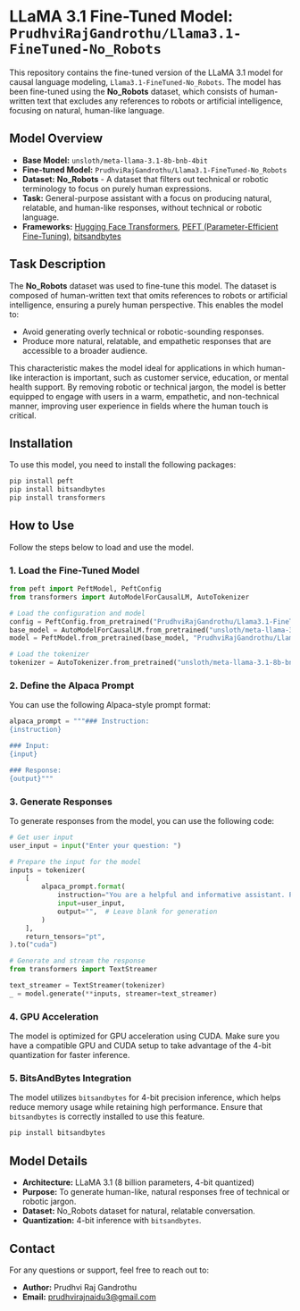 # LLaMA 3.1 Fine-Tuned Model: `PrudhviRajGandrothu/Llama3.1-FineTuned-No_Robots`

This repository contains the fine-tuned version of the LLaMA 3.1 model for causal language modeling, `Llama3.1-FineTuned-No_Robots`. The model has been fine-tuned using the **No_Robots** dataset, which consists of human-written text that excludes any references to robots or artificial intelligence, focusing on natural, human-like language.

## Model Overview

- **Base Model:** `unsloth/meta-llama-3.1-8b-bnb-4bit`
- **Fine-tuned Model:** `PrudhviRajGandrothu/Llama3.1-FineTuned-No_Robots`
- **Dataset:** **No_Robots** - A dataset that filters out technical or robotic terminology to focus on purely human expressions.
- **Task:** General-purpose assistant with a focus on producing natural, relatable, and human-like responses, without technical or robotic language.
- **Frameworks:** [Hugging Face Transformers](https://huggingface.co/docs/transformers), [PEFT (Parameter-Efficient Fine-Tuning)](https://github.com/huggingface/peft), [bitsandbytes](https://github.com/TimDettmers/bitsandbytes)

## Task Description

The **No_Robots** dataset was used to fine-tune this model. The dataset is composed of human-written text that omits references to robots or artificial intelligence, ensuring a purely human perspective. This enables the model to:

- Avoid generating overly technical or robotic-sounding responses.
- Produce more natural, relatable, and empathetic responses that are accessible to a broader audience.
  
This characteristic makes the model ideal for applications in which human-like interaction is important, such as customer service, education, or mental health support. By removing robotic or technical jargon, the model is better equipped to engage with users in a warm, empathetic, and non-technical manner, improving user experience in fields where the human touch is critical.

## Installation

To use this model, you need to install the following packages:

```bash
pip install peft
pip install bitsandbytes
pip install transformers
```

## How to Use

Follow the steps below to load and use the model.

### 1. Load the Fine-Tuned Model

```python
from peft import PeftModel, PeftConfig
from transformers import AutoModelForCausalLM, AutoTokenizer

# Load the configuration and model
config = PeftConfig.from_pretrained("PrudhviRajGandrothu/Llama3.1-FineTuned-No_Robots")
base_model = AutoModelForCausalLM.from_pretrained("unsloth/meta-llama-3.1-8b-bnb-4bit")
model = PeftModel.from_pretrained(base_model, "PrudhviRajGandrothu/Llama3.1-FineTuned-No_Robots")

# Load the tokenizer
tokenizer = AutoTokenizer.from_pretrained("unsloth/meta-llama-3.1-8b-bnb-4bit")
```

### 2. Define the Alpaca Prompt

You can use the following Alpaca-style prompt format:

```python
alpaca_prompt = """### Instruction:
{instruction}

### Input:
{input}

### Response:
{output}"""
```

### 3. Generate Responses

To generate responses from the model, you can use the following code:

```python
# Get user input
user_input = input("Enter your question: ")

# Prepare the input for the model
inputs = tokenizer(
    [
        alpaca_prompt.format(
            instruction="You are a helpful and informative assistant. Please provide a detailed and accurate response to the user's question.",
            input=user_input,
            output="",  # Leave blank for generation
        )
    ],
    return_tensors="pt",
).to("cuda")

# Generate and stream the response
from transformers import TextStreamer

text_streamer = TextStreamer(tokenizer)
_ = model.generate(**inputs, streamer=text_streamer)
```

### 4. GPU Acceleration

The model is optimized for GPU acceleration using CUDA. Make sure you have a compatible GPU and CUDA setup to take advantage of the 4-bit quantization for faster inference.

### 5. BitsAndBytes Integration

The model utilizes `bitsandbytes` for 4-bit precision inference, which helps reduce memory usage while retaining high performance. Ensure that `bitsandbytes` is correctly installed to use this feature.

```bash
pip install bitsandbytes
```

## Model Details

- **Architecture:** LLaMA 3.1 (8 billion parameters, 4-bit quantized)
- **Purpose:** To generate human-like, natural responses free of technical or robotic jargon.
- **Dataset:** No_Robots dataset for natural, relatable conversation.
- **Quantization:** 4-bit inference with `bitsandbytes`.


## Contact

For any questions or support, feel free to reach out to:

- **Author:** Prudhvi Raj Gandrothu
- **Email:** [prudhvirajnaidu3@gmail.com](mailto:prudhvirajnaidu3@gmail.com)

